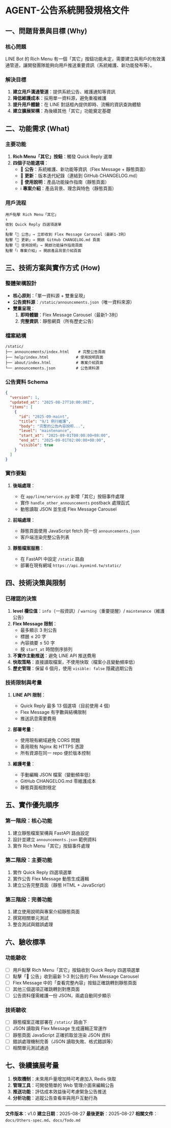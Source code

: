 # AGENT-公告系統開發規格文件

## 一、問題背景與目標 (Why)

### 核心問題
LINE Bot 的 Rich Menu 有一個「其它」按鈕功能未定，需要建立與用戶的有效溝通管道，讓開發團隊能夠向用戶推送重要資訊（系統維護、新功能發布等）。

### 解決目標
1. **建立用戶溝通管道**：提供系統公告、維護通知等資訊
2. **降低維護成本**：採用單一資料源，避免重複維護
3. **提升用戶體驗**：在 LINE 對話框內提供即時、流暢的資訊查詢體驗
4. **建立擴展架構**：為後續其他「其它」功能奠定基礎

## 二、功能需求 (What)

### 主要功能
1. **Rich Menu「其它」按鈕**：觸發 Quick Reply 選單
2. **四個子功能選項**：
   - 📢 **公告**：系統維護、新功能等資訊（Flex Message + 靜態頁面）
   - 🔄 **更新**：版本迭代紀錄（連結到 GitHub CHANGELOG.md）
   - 📖 **使用說明**：產品功能操作指南（靜態頁面）
   - ℹ️ **專案介紹**：產品背景、理念與特色（靜態頁面）

### 用戶流程
```
用戶點擊 Rich Menu「其它」
↓
收到 Quick Reply 四選項選單
↓
點擊「📢 公告」→ 立即收到 Flex Message Carousel（最新1-3則）
點擊「🔄 更新」→ 開啟 GitHub CHANGELOG.md 頁面
點擊「📖 使用說明」→ 開啟功能操作指南頁面
點擊「ℹ️ 專案介紹」→ 開啟產品背景介紹頁面
```

## 三、技術方案與實作方式 (How)

### 整體架構設計
- **核心原則**：「單一資料源 + 雙重呈現」
- **公告資料源**：`/static/announcements.json`（唯一資料來源）
- **雙重呈現**：
  1. **即時體驗**：Flex Message Carousel（最新1-3則）
  2. **完整資訊**：靜態網頁（所有歷史公告）

### 檔案結構
```
/static/
├── announcements/index.html    # 完整公告頁面
├── help/index.html            # 使用說明頁面
├── about/index.html           # 專案介紹頁面
└── announcements.json         # 公告資料源
```

### 公告資料 Schema
```json
{
  "version": 1,
  "updated_at": "2025-08-27T10:00:00Z",
  "items": [
    {
      "id": "2025-09-maint",
      "title": "9/1 例行維護",
      "body": "完整的公告內容說明...",
      "level": "maintenance",
      "start_at": "2025-09-01T00:00:00+08:00",
      "end_at": "2025-09-01T02:00:00+08:00",
      "visible": true
    }
  ]
}
```

### 實作要點
1. **後端處理**：
   - 在 `app/line/service.py` 新增「其它」按鈕事件處理
   - 實作 `handle_other_announcements` postback 處理函式
   - 動態讀取 JSON 並生成 Flex Message Carousel

2. **前端處理**：
   - 靜態頁面使用 JavaScript fetch 同一份 `announcements.json`
   - 客戶端渲染完整公告列表

3. **靜態檔案服務**：
   - 在 FastAPI 中設定 `/static` 路由
   - 部署在現有網域 `https://api.kyomind.tw/static/`

## 四、技術決策與限制

### 已確認的決策
1. **level 欄位值**：`info`（一般資訊）/ `warning`（重要提醒）/ `maintenance`（維護公告）
2. **Flex Message 限制**：
   - 最多顯示 3 則公告
   - 標題 ≤ 20 字
   - 內容摘要 ≤ 50 字
   - 按 `start_at` 時間倒序排列
3. **不實作主動推送**：避免 LINE API 推送費用
4. **快取策略**：直接讀取檔案，不使用快取（檔案小且變動頻率低）
5. **歷史管理**：保留 6 個月，使用 `visible: false` 隱藏過期公告

### 技術限制與考量
1. **LINE API 限制**：
   - Quick Reply 最多 13 個選項（目前使用 4 個）
   - Flex Message 有字數與結構限制
   - 推送訊息需要費用

2. **部署考量**：
   - 使用現有網域避免 CORS 問題
   - 善用現有 Nginx 和 HTTPS 憑證
   - 所有資源在同一 repo 便於版本控制

3. **維護考量**：
   - 手動編輯 JSON 檔案（變動頻率低）
   - GitHub CHANGELOG.md 零維護成本
   - 靜態頁面相對穩定

## 五、實作優先順序

### 第一階段：核心功能
1. 建立靜態檔案架構與 FastAPI 路由設定
2. 設計並建立 `announcements.json` 範例資料
3. 實作 Rich Menu「其它」按鈕事件處理

### 第二階段：主要功能
1. 實作 Quick Reply 四選項選單
2. 實作公告 Flex Message 動態生成邏輯
3. 建立公告完整頁面（靜態 HTML + JavaScript）

### 第三階段：完善功能
1. 建立使用說明與專案介紹靜態頁面
2. 撰寫相關單元測試
3. 整合測試與錯誤處理

## 六、驗收標準

### 功能驗收
- [ ] 用戶點擊 Rich Menu「其它」按鈕收到 Quick Reply 四選項選單
- [ ] 點擊「📢 公告」收到最新 1-3 則公告的 Flex Message Carousel
- [ ] Flex Message 中的「查看完整內容」按鈕正確跳轉到靜態頁面
- [ ] 其他三個選項正確跳轉到對應頁面
- [ ] 公告資料僅需維護一份 JSON，兩處自動同步顯示

### 技術驗收
- [ ] 靜態檔案正確部署在 `/static/` 路由下
- [ ] JSON 讀取與 Flex Message 生成邏輯正常運作
- [ ] 靜態頁面 JavaScript 正確抓取並渲染 JSON 資料
- [ ] 錯誤處理機制完善（JSON 讀取失敗、格式錯誤等）
- [ ] 相關單元測試通過

## 七、後續擴展考量

1. **快取機制**：未來用戶量增加時可考慮加入 Redis 快取
2. **管理工具**：可開發簡單的 Web 管理介面來編輯公告
3. **推送功能**：評估成本效益後可考慮緊急公告推送
4. **分析功能**：追蹤公告查看率與用戶互動行為

---

**文件版本**：v1.0
**建立日期**：2025-08-27
**最後更新**：2025-08-27
**相關文件**：`docs/Others-spec.md`、`docs/Todo.md`
